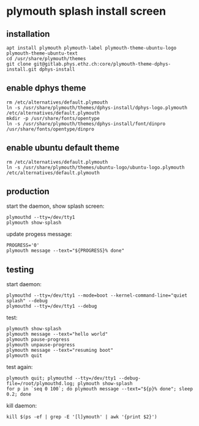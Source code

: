 # plymouth splash install screen

## installation

```
apt install plymouth plymouth-label plymouth-theme-ubuntu-logo plymouth-theme-ubuntu-text
cd /usr/share/plymouth/themes
git clone git@gitlab.phys.ethz.ch:core/plymouth-theme-dphys-install.git dphys-install
```

## enable dphys theme

```
rm /etc/alternatives/default.plymouth
ln -s /usr/share/plymouth/themes/dphys-install/dphys-logo.plymouth /etc/alternatives/default.plymouth
mkdir -p /usr/share/fonts/opentype
ln -s /usr/share/plymouth/themes/dphys-install/font/dinpro /usr/share/fonts/opentype/dinpro
```

## enable ubuntu default theme

```
rm /etc/alternatives/default.plymouth
ln -s /usr/share/plymouth/themes/ubuntu-logo/ubuntu-logo.plymouth /etc/alternatives/default.plymouth
```

## production

start the daemon, show splash screen:

```
plymouthd --tty=/dev/tty1
plymouth show-splash
```

update progess message:

```
PROGRESS='0'
plymouth message --text="${PROGRESS}% done"
```

## testing

start daemon:

```
plymouthd --tty=/dev/tty1 --mode=boot --kernel-command-line="quiet splash" --debug
plymouthd --tty=/dev/tty1 --debug
```

test:

```
plymouth show-splash
plymouth message --text="hello world"
plymouth pause-progress 
plymouth unpause-progress 
plymouth message --text="resuming boot"
plymouth quit
```

test again:

```
plymouth quit; plymouthd --tty=/dev/tty1 --debug-file=/root/plymouthd.log; plymouth show-splash
for p in `seq 0 100`; do plymouth message --text="${p}% done"; sleep 0.2; done
```

kill daemon:

```
kill $(ps -ef | grep -E '[l]ymouth' | awk '{print $2}')
```

